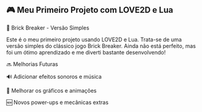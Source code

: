 
## 🎮 Meu Primeiro Projeto com LOVE2D e Lua
🧱 Brick Breaker - Versão Simples

Este é o meu primeiro projeto usando LOVE2D e Lua. Trata-se de uma versão simples do clássico jogo Brick Breaker. Ainda não está perfeito, mas foi um ótimo aprendizado e me diverti bastante desenvolvendo!

🔜 Melhorias Futuras

🔊 Adicionar efeitos sonoros e música

🎨 Melhorar os gráficos e animações

🆕 Novos power-ups e mecânicas extras



